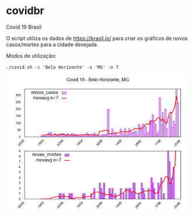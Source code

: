 # covidbr
Covid 19 Brasil

O script utiliza os dados de https://brasil.io/ para criar os gráficos de novos casos/mortes para a cidade desejada.

Modos de utilização:

```
./covid.sh -c 'Belo Horizonte' -s 'MG' -n 7
```

![covid Belo Horiznte](covid.png)
